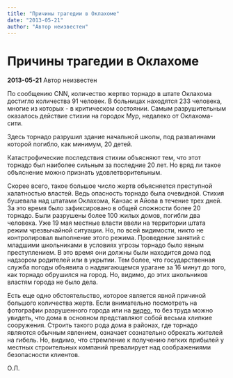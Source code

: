 ```yaml
---
title: "Причины трагедии в Оклахоме"
date: "2013-05-21"
author: "Автор неизвестен"
---
```


# Причины трагедии в Оклахоме

**2013-05-21** Автор неизвестен

По сообщению CNN, количество жертво торнадо в штате Оклахома достигло количества 91 человек. В больницах находятся 233 человека, многие из которых - в критическом состоянии. Самым разрушительным оказалось действие стихии на городок Мур, недалеко от Оклахома-сити.

Здесь торнадо разрушил здание начальной школы, под развалинами которой погибло, как минимум, 20 детей.

Катастрофические последствия стихии объясняют тем, что этот торнадо был наиболее сильным за последние 20 лет. Но вряд ли такое объяснение можно признать удовлетворительным.

Скорее всего, такое большое число жертв объясняется преступной халатностью властей. Ведь опасность торнадо была очевидной. Стихия бушевала над штатами Оклахома, Канзас и Айова в течение трех дней. За это время было зафиксировано в общей сложности более 20 торнадо. Были разрушены более 100 жилых домов, погибли два человека. Уже 19 мая местные власти ввели на территории штата режим чрезвычайной ситуации. Но, по всей видимости, никто не контролировал выполнение этого режима. Проведение занятий с младшими школьниками в условиях угрозы торнадо было явным преступлением. В это время они должны были находится дома под надзором родителей или в укрытии. Тем более, что государственная служба погоды объявила о надвигающемся урагане за 16 минут до того, как торнадо обрушился на город. Но, видимо, до этих школьников властям города не было дела.

Есть еще одно обстоятельство, которое является явной причиной большого количества жертв. Если внимательно посмотреть на фотографии разрушенного города или на [видео](http://www.youtube.com/watch?feature=player_embedded&v=EIkFUX0kdhk), то без труда можно увидеть, что дома в основном представляют собой весьма хлипкие сооружения. Строить такого рода дома в районах, где торнадо являются обычным явлением, означает сознательно обрекать жителей на гибель. Но, видимо, что стремление к получению легких прибылей у местных строительных компаний превалирует над соображениями безопасности клиентов.

О.Л.